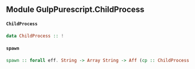 ## Module GulpPurescript.ChildProcess

#### `ChildProcess`

``` purescript
data ChildProcess :: !
```

#### `spawn`

``` purescript
spawn :: forall eff. String -> Array String -> Aff (cp :: ChildProcess | eff) String
```


